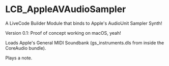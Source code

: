 # LCB_AppleAVAudioSampler
A LiveCode Builder Module that binds to Apple's AudioUnit Sampler Synth!

Version 0.1:
Proof of concept working on macOS, yeah!

Loads Apple's General MIDI Soundbank (gs_instruments.dls from inside the CoreAudio bundle).

Plays a note.
